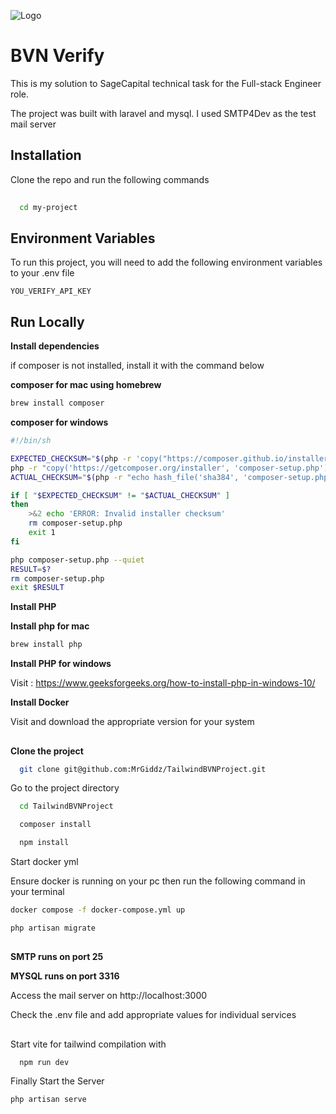 
![Logo](https://raw.githubusercontent.com/laravel/art/master/logo-lockup/5%20SVG/2%20CMYK/1%20Full%20Color/laravel-logolockup-cmyk-red.svg)



# BVN Verify

This is my solution to SageCapital technical task for the Full-stack Engineer role.

The project was built with laravel and mysql. 
I used SMTP4Dev as the test mail server


## Installation

Clone the repo and run the following commands

```bash
  
  cd my-project
```
    
## Environment Variables

To run this project, you will need to add the following environment variables to your .env file

`YOU_VERIFY_API_KEY`


## Run Locally

__Install dependencies__

if composer is not installed, install it with the command below 

__composer for mac using homebrew__
```bash
brew install composer
```

__composer for windows__
```bash
#!/bin/sh

EXPECTED_CHECKSUM="$(php -r 'copy("https://composer.github.io/installer.sig", "php://stdout");')"
php -r "copy('https://getcomposer.org/installer', 'composer-setup.php');"
ACTUAL_CHECKSUM="$(php -r "echo hash_file('sha384', 'composer-setup.php');")"

if [ "$EXPECTED_CHECKSUM" != "$ACTUAL_CHECKSUM" ]
then
    >&2 echo 'ERROR: Invalid installer checksum'
    rm composer-setup.php
    exit 1
fi

php composer-setup.php --quiet
RESULT=$?
rm composer-setup.php
exit $RESULT
```

__Install PHP__

__Install php for mac__
```bash
brew install php
```

__Install PHP for windows__

Visit : https://www.geeksforgeeks.org/how-to-install-php-in-windows-10/


__Install Docker__

Visit and download the appropriate version for your system

## 

__Clone the project__

```bash
  git clone git@github.com:MrGiddz/TailwindBVNProject.git
```

Go to the project directory

```bash
  cd TailwindBVNProject
```

```bash
  composer install
```

```bash
  npm install
```

Start docker yml

Ensure docker is running on your pc then run the following command in your terminal

```bash
docker compose -f docker-compose.yml up
```

```bash
php artisan migrate
```

## 

__SMTP runs on port 25__

__MYSQL runs on port 3316__

Access the mail server on http://localhost:3000

Check the .env file and add appropriate values for individual services

## 

Start vite for tailwind compilation with
```bash
  npm run dev
```

Finally Start the Server
```bash
php artisan serve
```

